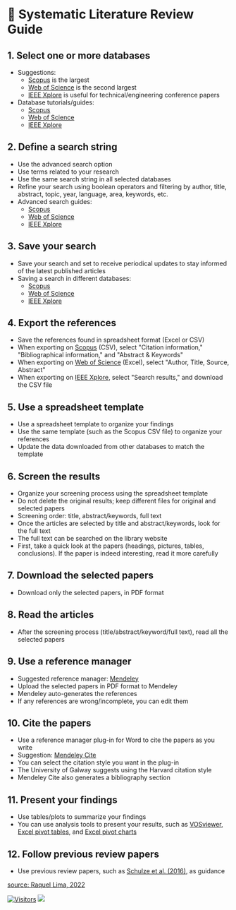# 🥘 Systematic Literature Review Guide

## 1. Select one or more databases

* Suggestions:
  * [Scopus](https://www-scopus-com.nuigalway.idm.oclc.org/search/form.uri?display=basic#basic) is the largest
  * [Web of Science](https://www-webofscience-com.nuigalway.idm.oclc.org/wos/woscc/basic-search) is the second largest
  * [IEEE Xplore](https://ieeexplore-ieee-org.nuigalway.idm.oclc.org/Xplore/home.jsp) is useful for technical/engineering conference papers
* Database tutorials/guides:
  * [Scopus](https://service.elsevier.com/app/answers/detail/a\_id/14799/c/10545/supporthub/scopus/)
  * [Web of Science](https://clarivate.com/webofsciencegroup/support/wos/)
  * [IEEE Xplore](https://ieeexplore.ieee.org/Xplorehelp/overview-of-ieee-xplore/about-content)

## 2. Define a search string

* Use the advanced search option
* Use terms related to your research
* Use the same search string in all selected databases
* Refine your search using boolean operators and filtering by author, title, abstract, topic, year, language, area, keywords, etc.
* Advanced search guides:
  * [Scopus](http://schema.elsevier.com/dtds/document/bkapi/search/SCOPUSSearchTips.htm)
  * [Web of Science](https://images.webofknowledge.com/images/help/WOS/contents.html)
  * [IEEE Xplore](https://ieeexplore.ieee.org/Xplorehelp/searching-ieee-xplore/advanced-search)

## 3. Save your search

* Save your search and set to receive periodical updates to stay informed of the latest published articles
* Saving a search in different databases:
  * [Scopus](https://service.elsevier.com/app/answers/detail/a\_id/11227/supporthub/scopus/)
  * [Web of Science](https://images.webofknowledge.com/images/help/WOS/hp\_save\_search\_history.html)
  * [IEEE Xplore](https://ieeexplore.ieee.org/Xplorehelp/personalization-settings/saved-searches)

## 4. Export the references

* Save the references found in spreadsheet format (Excel or CSV)
* When exporting on [Scopus](https://service.elsevier.com/app/answers/detail/a\_id/11234/supporthub/scopus/) (CSV), select "Citation information," "Bibliographical information," and "Abstract & Keywords"
* When exporting on [Web of Science](https://images.webofknowledge.com/images/help/WOS/hs\_output\_records.html) (Excel), select "Author, Title, Source, Abstract"
* When exporting on [IEEE Xplore](https://ieeexplore.ieee.org/Xplorehelp/searching-ieee-xplore/search-results-page), select "Search results," and download the CSV file

## 5. Use a spreadsheet template

* Use a spreadsheet template to organize your findings
* Use the same template (such as the Scopus CSV file) to organize your references
* Update the data downloaded from other databases to match the template

## 6. Screen the results

* Organize your screening process using the spreadsheet template
* Do not delete the original results; keep different files for original and selected papers
* Screening order: title, abstract/keywords, full text
* Once the articles are selected by title and abstract/keywords, look for the full text
* The full text can be searched on the library website
* First, take a quick look at the papers (headings, pictures, tables, conclusions). If the paper is indeed interesting, read it more carefully

## 7. Download the selected papers

* Download only the selected papers, in PDF format

## 8. Read the articles

* After the screening process (title/abstract/keyword/full text), read all the selected papers

## 9. Use a reference manager

* Suggested reference manager: [Mendeley](https://www.mendeley.com/guides/mendeley-reference-manager/)
* Upload the selected papers in PDF format to Mendeley
* Mendeley auto-generates the references
* If any references are wrong/incomplete, you can edit them

## 10. Cite the papers

* Use a reference manager plug-in for Word to cite the papers as you write
* Suggestion: [Mendeley Cite](https://www.mendeley.com/guides/mendeley-cite/)
* You can select the citation style you want in the plug-in
* The University of Galway suggests using the Harvard citation style
* Mendeley Cite also generates a bibliography section

## 11. Present your findings

* Use tables/plots to summarize your findings
* You can use analysis tools to present your results, such as [VOSviewer](https://www.vosviewer.com), [Excel pivot tables](https://support.microsoft.com/en-us/office/create-a-pivottable-to-analyze-worksheet-data-a9a84538-bfe9-40a9-a8e9-f99134456576), and [Excel pivot charts](https://support.microsoft.com/en-us/office/create-a-pivotchart-c1b1e057-6990-4c38-b52b-8255538e7b1c)

## 12. Follow previous review papers

* Use previous review papers, such as [Schulze et al. (2016)](https://search.library.nuigalway.ie/primo-explore/fulldisplay?docid=TN\_cdi\_swepub\_primary\_oai\_DiVA\_org\_liu\_123416\&context=PC\&vid=353GAL\_VUJ\&lang=en\_US\&search\_scope=PRIMO\_CENTRAL\&adaptor=primo\_central\_multiple\_fe\&tab=local\&query=any,contains,schulze%202016%20energy%20management%20review), as guidance

[source: Raquel Lima, 2022](https://rpubs.com/raquellima/959789)

[![Visitors](https://api.visitorbadge.io/api/visitors?path=https%3A%2F%2Fgithub.com%2Fdrshahizan\&labelColor=%23697689\&countColor=%23555555\&style=plastic)](https://visitorbadge.io/status?path=https%3A%2F%2Fgithub.com%2Fdrshahizan) ![](https://hit.yhype.me/github/profile?user\_id=81284918)
